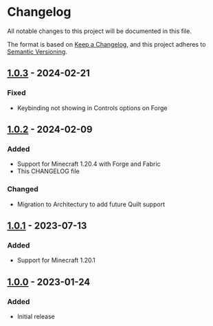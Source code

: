 # Changelog

All notable changes to this project will be documented in this file.

The format is based on [Keep a Changelog](https://keepachangelog.com/en/1.1.0/),
and this project adheres to [Semantic Versioning](https://semver.org/spec/v2.0.0.html).

## [1.0.3] - 2024-02-21

### Fixed

- Keybinding not showing in Controls options on Forge

## [1.0.2] - 2024-02-09

### Added

- Support for Minecraft 1.20.4 with Forge and Fabric
- This CHANGELOG file

### Changed

- Migration to Architectury to add future Quilt support

## [1.0.1] - 2023-07-13

### Added

- Support for Minecraft 1.20.1

## [1.0.0] - 2023-01-24

### Added

- Initial release

[1.0.3]: https://github.com/ryanbester/spectatorquickswitch/compare/1.0.2...1.0.3
[1.0.2]: https://github.com/ryanbester/spectatorquickswitch/compare/1.0.1...1.0.2
[1.0.1]: https://github.com/ryanbester/spectatorquickswitch/compare/1.0.0...1.0.1
[1.0.0]: https://github.com/ryanbester/spectatorquickswitch/releases/tag/1.0.0